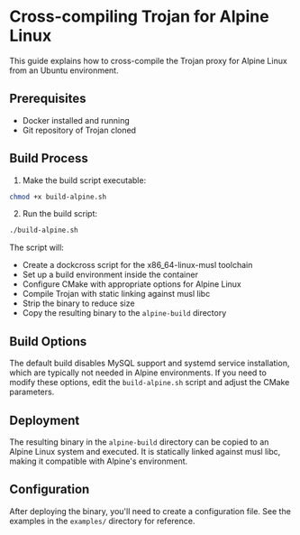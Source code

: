 # Cross-compiling Trojan for Alpine Linux

This guide explains how to cross-compile the Trojan proxy for Alpine Linux from an Ubuntu environment.

## Prerequisites

- Docker installed and running
- Git repository of Trojan cloned

## Build Process

1. Make the build script executable:

```bash
chmod +x build-alpine.sh
```

2. Run the build script:

```bash
./build-alpine.sh
```

The script will:
- Create a dockcross script for the x86_64-linux-musl toolchain
- Set up a build environment inside the container
- Configure CMake with appropriate options for Alpine Linux
- Compile Trojan with static linking against musl libc
- Strip the binary to reduce size
- Copy the resulting binary to the `alpine-build` directory

## Build Options

The default build disables MySQL support and systemd service installation, which are typically not needed in Alpine environments. If you need to modify these options, edit the `build-alpine.sh` script and adjust the CMake parameters.

## Deployment

The resulting binary in the `alpine-build` directory can be copied to an Alpine Linux system and executed. It is statically linked against musl libc, making it compatible with Alpine's environment.

## Configuration

After deploying the binary, you'll need to create a configuration file. See the examples in the `examples/` directory for reference.